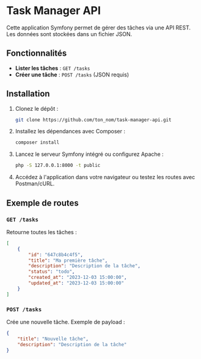 # Task Manager API

Cette application Symfony permet de gérer des tâches via une API REST. Les données sont stockées dans un fichier JSON.

## Fonctionnalités
- **Lister les tâches** : `GET /tasks`
- **Créer une tâche** : `POST /tasks` (JSON requis)

## Installation
1. Clonez le dépôt :
   ```bash
   git clone https://github.com/ton_nom/task-manager-api.git
   ```
2. Installez les dépendances avec Composer :
   ```bash
   composer install
   ```
3. Lancez le serveur Symfony intégré ou configurez Apache :
   ```bash
   php -S 127.0.0.1:8000 -t public
   ```
4. Accédez à l'application dans votre navigateur ou testez les routes avec Postman/cURL.

## Exemple de routes
### `GET /tasks`
Retourne toutes les tâches :
```json
[
    {
        "id": "647c8b4c4f5",
        "title": "Ma première tâche",
        "description": "Description de la tâche",
        "status": "todo",
        "created_at": "2023-12-03 15:00:00",
        "updated_at": "2023-12-03 15:00:00"
    }
]
```

### `POST /tasks`
Crée une nouvelle tâche. Exemple de payload :
```json
{
    "title": "Nouvelle tâche",
    "description": "Description de la tâche"
}
```
